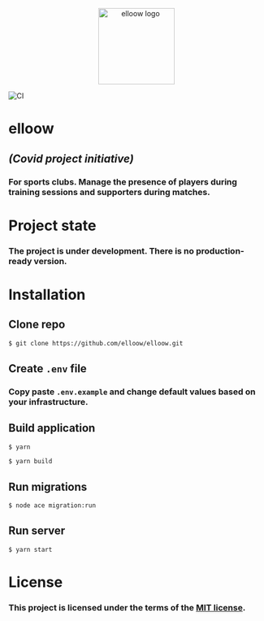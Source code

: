<p align="center">
  <a rel="noopener" target="_blank"><img width="150" src="https://avatars1.githubusercontent.com/u/71756705?u=65291ea35d5daae39969cf3a817efcd28ebcfcf2&v=4" alt="elloow logo"></a></p>
</p>

![CI](https://github.com/elloow/api/workflows/CI/badge.svg?event=push)

# elloow
## *(Covid project initiative)* 

### For sports clubs. Manage the presence of players during training sessions and supporters during matches.

# Project state
### The project is under development. There is no production-ready version.

# Installation

## Clone repo
```bash
$ git clone https://github.com/elloow/elloow.git
```

## Create `.env` file 
### Copy paste `.env.example` and change default values based on your infrastructure.

## Build application
```bash
$ yarn

$ yarn build
```

## Run migrations
```bash
$ node ace migration:run
```

## Run server 
```bash
$ yarn start
```

# License
### This project is licensed under the terms of the [MIT license](https://github.com/elloow/elloow/blob/master/LICENSE).
